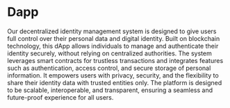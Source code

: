 # Dapp 
 Our decentralized identity management system is designed to give users full control over their personal data and digital identity. Built on blockchain technology, this dApp allows individuals to manage and authenticate their identity securely, without relying on centralized authorities. The system leverages smart contracts for trustless transactions and integrates features such as authentication, access control, and secure storage of personal information. It empowers users with privacy, security, and the flexibility to share their identity data with trusted entities only. The platform is designed to be scalable, interoperable, and transparent, ensuring a seamless and future-proof experience for all users.

